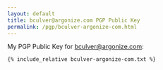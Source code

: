 ```yaml
---
layout: default
title: bculver@argonize.com PGP Public Key
permalink: /pgp/bculver-argonize-com.html
---
```


My PGP Public Key for bculver@argonize.com:

```
{% include_relative bculver-argonize-com.txt %}
```
